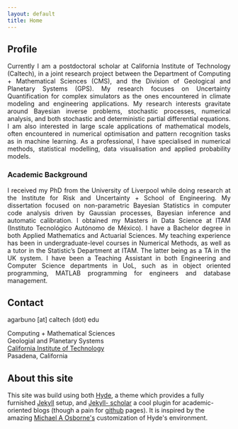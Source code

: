 ```yaml
---
layout: default
title: Home
---
```


## Profile

<div align="justify">

Currently I am a postdoctoral scholar at California Institute of Technology
(Caltech), in a joint research project between the Department of Computing +
Mathematical Sciences (CMS), and the Division of Geological and Planetary
Systems (GPS). My research focuses on Uncertainty Quantification for complex
simulators as the ones encountered in climate modeling and engineering
applications. My research interests gravitate around Bayesian inverse problems,
stochastic processes, numerical analysis, and both stochastic and deterministic
partial differential equations. I am also interested in large scale applications
of mathematical models, often encountered in numerical optimisation and pattern
recognition tasks as in machine learning. As a professional, I have specialised
in numerical methods, statistical modelling, data visualisation and applied
probability models.

</div>

<div align="justify"></div>

### Academic Background

<div align="justify">

I received my PhD from the University of Liverpool while doing research at the
Institute for Risk and Uncertainty + School of Engineering. My dissertation
focused on non-parametric Bayesian Statistics in computer code analysis driven by Gaussian processes, Bayesian inference and automatic calibration. I obtained my Masters in Data Science at ITAM
(Instituto Tecnológico Autónomo de México). I have a Bachelor degree in both
Applied Mathematics and Actuarial Sciences. My teaching experience has been in
undergraduate-level courses in Numerical Methods, as well as a tutor in the
Statistic’s Department at ITAM. The latter being as a TA in the UK system. I have been a Teaching Assistant in both Engineering and Computer
Science departments in UoL, such as in object oriented programming, MATLAB
programming for engineers and database management.

</div>

## Contact

agarbuno [at] caltech (dot) edu

Computing + Mathematical Sciences  
Geologial and Planetary Systems  
[California Institute of Technology](http://www.caltech.edu/)  
Pasadena, California

## About this site

This site was build using both [Hyde](https://github.com/poole/hyde), a theme
which provides a fully furnished [Jekyll]() setup, and [Jekyll-
scholar](https://github.com/inukshuk/jekyll-scholar) a cool plugin for
academic-oriented blogs (though a pain for [github](http://github.com)
pages). It is inspired by the amazing [Michael A
Osborne's](http://www.robots.ox.ac.uk/~mosb/) customization of Hyde's
environment.